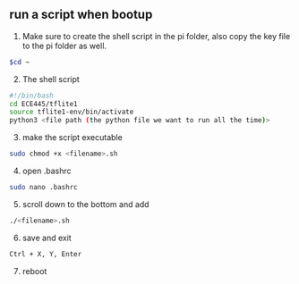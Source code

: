 ## run a script when bootup
1. Make sure to create the shell script in the pi folder, also copy the key file to the pi folder as well. 
```bash
$cd ~
```
2. The shell script 
```bash
#!/bin/bash
cd ECE445/tflite1
source tflite1-env/bin/activate
python3 <file path (the python file we want to run all the time)>
```
3. make the script executable
```bash
sudo chmod +x <filename>.sh
```
4. open .bashrc
```bash
sudo nano .bashrc
```
5. scroll down to the bottom and add
```bash
./<filename>.sh
```
6. save and exit
```bash
Ctrl + X, Y, Enter
```
7. reboot
